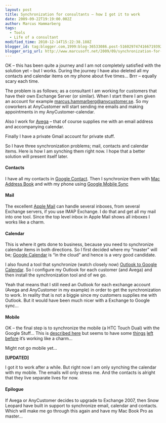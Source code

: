 ```yaml
---
layout: post
title: Synchronization for consultants – how I got it to work
date: 2009-09-22T19:19:00.002Z
author: Marcus Hammarberg
tags:
  - Tools
  - Life of a consultant
modified_time: 2010-12-14T15:22:38.188Z
blogger_id: tag:blogger.com,1999:blog-36533086.post-5160297474166719392
blogger_orig_url: http://www.marcusoft.net/2009/09/synchronization-for-consultants-how-i.html
---
```




OK – this has been quite a journey and I am not completely satisfied
with the solution yet – but I works. During the journey I have also
deleted all my contacts and calendar items on my phone about five times…
Brrr – equally scary each time.

The problem is as follows; as a consultant I am working for customers
that have their own Exchange Server (or similar). When I start there I
am given an account for example <marcus.hammarberg@anycustomer.se>. So
my coworkers at AnyCustomer will start sending me emails and making
appointments in my AnyCustomer-calendar.

Also I work for <a href="http://www.avega.se/" target="_blank">Avega</a>
– that of course supplies me with an email address and accompanying
calendar.

Finally I have a private Gmail account for private stuff.

So I have three synchronization problems; mail, contacts and calendar
items. Here is how I am synching them right now. I hope that a better
solution will present itself later.

#### **Contacts**

I have all my contacts in
<a href="http://www.google.com/contacts" target="_blank">Google
Contact</a>. Then I synchronize them with
<a href="http://support.apple.com/kb/HT2486" target="_blank">Mac Address
Book</a> and with my phone using <a
href="http://www.google.com/support/mobile/bin/answer.py?hl=en&amp;answer=138636"
target="_blank">Google Mobile Sync</a>

#### **Mail**

The excellent
<a href="http://support.apple.com/kb/HT2500" target="_blank">Apple
Mail</a> can handle several inboxes, from several Exchange servers, if
you use IMAP Exchange. I do that and get all my mail into one tool.
Since the top level inbox in Apple Mail shows all inboxes I works like a
charm.

#### Calendar

This is where it gets done to business, because you need to synchronize
calendar items in both directions. So I first decided where my “master”
will be; <a href="http://www.google.com/calendar" target="_blank">Google
Calendar</a> is “in the cloud” and hence is a very good candidate.

I also found a tool that synchronize (watch closely now) <a
href="http://www.google.com/support/mobile/bin/answer.py?hl=en&amp;answer=138636"
target="_blank">Outlook to Google Calendar</a>. So I configure my
Outlook for each customer (and Avega) and then install the
synchronization tool and of we go.

Yeah that means that I still need an Outlook for each exchange account
(Avega and AnyCustomer in my example) in order to get the
synchronization to work. In reality that is not a biggie since my
customers supplies me with Outlook. But it would have been much nicer
with a Exchange to Google sync…

#### Mobile

OK – the final step is to synchronize the mobile (a HTC Touch Dual) with
the Google Stuff… This is <a
href="http://www.google.com/support/mobile/bin/answer.py?hl=en&amp;answer=138636"
target="_blank">described here</a> but seems to have some <a
href="http://www.google.com/support/forum/p/Google+Mobile/thread?tid=493c34793bbff407&amp;hl=en"
target="_blank">things</a> <a
href="http://www.google.com/support/forum/p/Google+Mobile/thread?tid=4801dd2cba81edff&amp;hl=en"
target="_blank">left</a> <a
href="http://www.google.com/support/forum/p/Google+Mobile/thread?tid=3ee4959c6b22532e&amp;hl=en"
target="_blank">before</a> it’s working like a charm…

Might not go mobile yet…

**\[UPDATED\]**

I got it to work after a while. But right now I am only synching the
calendar with my mobile. The emails will only stress me. And the
contacts is alright that they live separate lives for now.

#### Epilogue

If Avega or AnyCustomer decides to upgrade to Exchange 2007, then Snow
Leopard have built in support to synchronize email, calendar and
contacts. Which will make me go through this again and have my Mac Book
Pro as master…
